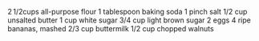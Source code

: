 2 1/2cups all-purpose flour
1 tablespoon baking soda
1 pinch salt
1/2 cup unsalted butter
1 cup white sugar
3/4 cup light brown sugar
2 eggs
4 ripe bananas, mashed
2/3 cup buttermilk
1/2 cup chopped walnuts